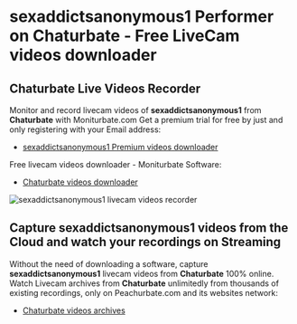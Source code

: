 # sexaddictsanonymous1 Performer on Chaturbate - Free LiveCam videos downloader

## Chaturbate Live Videos Recorder

Monitor and record livecam videos of **sexaddictsanonymous1** from **Chaturbate** with Moniturbate.com
Get a premium trial for free by just and only registering with your Email address:
* [sexaddictsanonymous1 Premium videos downloader](https://moniturbate.com/request-demo-licence-key.html)

Free livecam videos downloader - Moniturbate Software:
* [Chaturbate videos downloader](https://moniturbate.com/moniturbate-download-software.html)

![sexaddictsanonymous1 livecam videos recorder](https://peachurnet.com/templates/moniturbate-software.png)


## Capture sexaddictsanonymous1 videos from the Cloud and watch your recordings on Streaming

Without the need of downloading a software, capture **sexaddictsanonymous1** livecam videos from **Chaturbate** 100% online.
Watch Livecam archives from **Chaturbate** unlimitedly from thousands of existing recordings, only on Peachurbate.com and its websites network:
* [Chaturbate videos archives](https://peachurnet.com/)